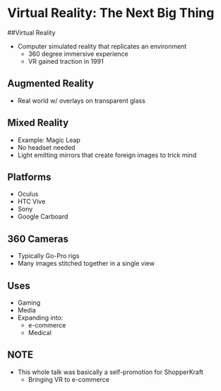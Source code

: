# Virtual Reality: The Next Big Thing

##Virtual Reality
- Computer simulated reality that replicates an environment
  - 360 degree immersive experience
  - VR gained traction in 1991

## Augmented Reality
- Real world w/ overlays on transparent glass

## Mixed Reality
- Example: Magic Leap
- No headset needed
- Light emitting mirrors that create foreign images to trick mind

## Platforms
- Oculus
- HTC Vive
- Sony
- Google Carboard

## 360 Cameras
- Typically Go-Pro rigs 
- Many images stitched together in a single view

## Uses
- Gaming 
- Media
- Expanding into:
  - e-commerce
  - Medical

## NOTE
- This whole talk was basically a self-promotion for ShopperKraft
   - Bringing VR to e-commerce
